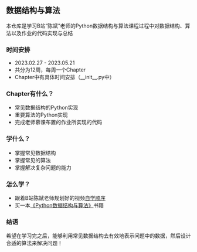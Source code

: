 ## 数据结构与算法

本仓库是学习B站“陈斌”老师的Python数据结构与算法课程过程中对数据结构、算法以及作业的代码实现与总结

### 时间安排
- 2023.02.27 - 2023.05.21
- 共分为12周，每周一个Chapter
- Chapter中有具体时间安排（\_\_init__.py中）

### Chapter有什么？
- 常见数据结构的Python实现
- 重要算法的Python实现
- 完成老师慕课布置的作业所实现的代码

### 学什么？
- 掌握常见数据结构
- 掌握常见的算法
- 掌握解决复杂问题的能力

### 怎么学？
- 跟着B站陈斌老师规划好的视频[自学顺序](https://www.bilibili.com/read/cv17415452?spm_id_from=333.999.list.card_opus.click)
- 买一本[《Python数据结构与算法》](https://book.douban.com/subject/34785178/)书籍

### 结语
希望在学习完之后，能够利用常见数据结构去有效地表示问题中的数据，然后设计合适的算法来解决问题！